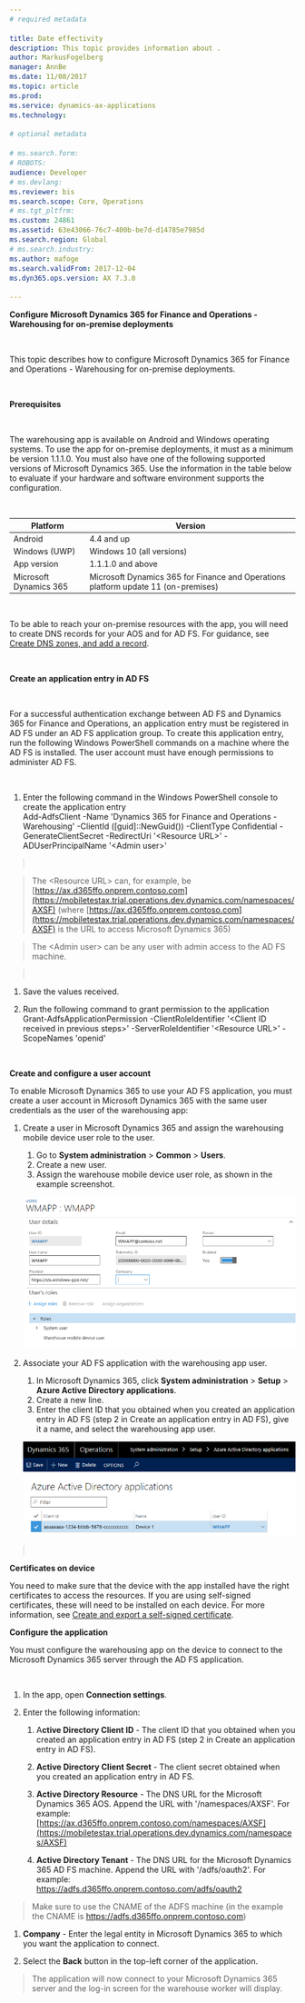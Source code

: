 ```yaml
---
# required metadata

title: Date effectivity
description: This topic provides information about .
author: MarkusFogelberg
manager: AnnBe
ms.date: 11/08/2017
ms.topic: article
ms.prod: 
ms.service: dynamics-ax-applications
ms.technology: 

# optional metadata

# ms.search.form: 
# ROBOTS: 
audience: Developer
# ms.devlang: 
ms.reviewer: bis
ms.search.scope: Core, Operations
# ms.tgt_pltfrm: 
ms.custom: 24861
ms.assetid: 63e43066-76c7-400b-be7d-d14785e7985d
ms.search.region: Global
# ms.search.industry: 
ms.author: mafoge
ms.search.validFrom: 2017-12-04
ms.dyn365.ops.version: AX 7.3.0

---
```

**Configure Microsoft Dynamics 365 for Finance and Operations - Warehousing for
on-premise deployments**

 

This topic describes how to configure Microsoft Dynamics 365 for Finance and
Operations - Warehousing for on-premise deployments.

 

**Prerequisites**

 

The warehousing app is available on Android and Windows operating systems. To
use the app for on-premise deployments, it must as a minimum be version 1.1.1.0.
You must also have one of the following supported versions of Microsoft Dynamics
365. Use the information in the table below to evaluate if your hardware and
software environment supports the configuration.

 

| Platform               | Version                                                                            |
|------------------------|------------------------------------------------------------------------------------|
| Android                | 4.4 and up                                                                         |
| Windows (UWP)          | Windows 10 (all versions)                                                          |
| App version            | 1.1.1.0 and above                                                                  |
| Microsoft Dynamics 365 | Microsoft Dynamics 365 for Finance and Operations platform update 11 (on-premises) |

 

To be able to reach your on-premise resources with the app, you will need to
create DNS records for your AOS and for AD FS. For guidance, see [Create DNS
zones, and add a
record](https://docs.microsoft.com/en-us/dynamics365/unified-operations/dev-itpro/deployment/setup-deploy-on-premises-environments#createdns).

 

**Create an application entry in AD FS**

 

For a successful authentication exchange between AD FS and Dynamics 365 for
Finance and Operations, an application entry must be registered in AD FS under
an AD FS application group. To create this application entry, run the following
Windows PowerShell commands on a machine where the AD FS is installed. The user
account must have enough permissions to administer AD FS.

 

1.  Enter the following command in the Windows PowerShell console to create the
    application entry  
    Add-AdfsClient -Name 'Dynamics 365 for Finance and Operations - Warehousing'
    -ClientId ([guid]::NewGuid()) -ClientType Confidential -GenerateClientSecret
    -RedirectUri '\<Resource URL\>' -ADUserPrincipalName '\<Admin user\>'

>    

>   The \<Resource URL\> can, for example, be
>   [https://ax.d365ffo.onprem.contoso.com](https://mobiletestax.trial.operations.dev.dynamics.com/namespaces/AXSF)
>   (where
>   [https://ax.d365ffo.onprem.contoso.com](https://mobiletestax.trial.operations.dev.dynamics.com/namespaces/AXSF)
>   is the URL to access Microsoft Dynamics 365)

>   The \<Admin user\> can be any user with admin access to the AD FS machine.

>    

1.  Save the values received.

2.  Run the following command to grant permission to the application  
    Grant-AdfsApplicationPermission -ClientRoleIdentifier '\<Client ID received
    in previous steps\>' -ServerRoleIdentifier '\<Resource URL\>' -ScopeNames
    'openid'

 

**Create and configure a user account**

To enable Microsoft Dynamics 365 to use your AD FS application, you must create
a user account in Microsoft Dynamics 365 with the same user credentials as the
user of the warehousing app:

1.  Create a user in Microsoft Dynamics 365 and assign the warehousing mobile
    device user role to the user.

    1.  Go to **System administration** \> **Common** \> **Users**.
    2.  Create a new user.
    3.  Assign the warehouse mobile device user role, as shown in the example
        screenshot.

    ![Create and configure a user](media/wmapp-users.png)

1.  Associate your AD FS application with the warehousing app user.

    1.  In Microsoft Dynamics 365, click **System administration** \> **Setup**
        \> **Azure Active Directory applications**.
    2.  Create a new line.
    3.  Enter the client ID that you obtained when you created an application
        entry in AD FS (step 2 in Create an application entry in AD FS), give it
        a name, and select the warehousing app user.

    ![Azure Active Drectory applications ](media/azure-active-directory.png)

>    

**Certificates on device**

You need to make sure that the device with the app installed have the right
certificates to access the resources. If you are using self-signed certificates,
these will need to be installed on each device. For more information, see
[Create and export a self-signed
certificate](https://technet.microsoft.com/en-us/library/ff710475(v=ws.10).aspx).

**Configure the application**

You must configure the warehousing app on the device to connect to the Microsoft
Dynamics 365 server through the AD FS application.

 

1.  In the app, open **Connection settings**.

2.  Enter the following information:

    1.  A**ctive Directory Client ID** - The client ID that you obtained when
        you created an application entry in AD FS (step 2 in Create an
        application entry in AD FS).

    2.  **Active Directory Client Secret** - The client secret obtained when you
        created an application entry in AD FS.

    3.  **Active Directory Resource** - The DNS URL for the Microsoft Dynamics
        365 AOS. Append the URL with '/namespaces/AXSF'. For example:
        [https://ax.d365ffo.onprem.contoso.com/namespaces/AXSF](https://mobiletestax.trial.operations.dev.dynamics.com/namespaces/AXSF)

    4.  **Active Directory Tenant** - The DNS URL for the Microsoft Dynamics 365
        AD FS machine. Append the URL with '/adfs/oauth2'. For example:  
        <https://adfs.d365ffo.onprem.contoso.com/adfs/oauth2>

>   Make sure to use the CNAME of the ADFS machine (in the example the CNAME is
>   <https://adfs.d365ffo.onprem.contoso.com>)

1.  **Company** - Enter the legal entity in Microsoft Dynamics 365 to which you
    want the application to connect.

2.  Select the **Back** button in the top-left corner of the application.

>   The application will now connect to your Microsoft Dynamics 365 server and
>   the log-in screen for the warehouse worker will display.
